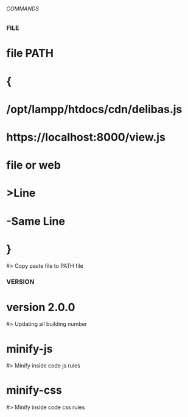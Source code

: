 ###### COMMANDS ######
### FILE
# file PATH 
# {
#   /opt/lampp/htdocs/cdn/delibas.js 
#   https://localhost:8000/view.js
#   file or web
#   >Line
#   -Same Line
# }
#> Copy paste file to PATH file
### VERSION
# version 2.0.0
#> Updating all building number
# minify-js
#> Minify inside code js rules
# minify-css
#> Minify inside code css rules
